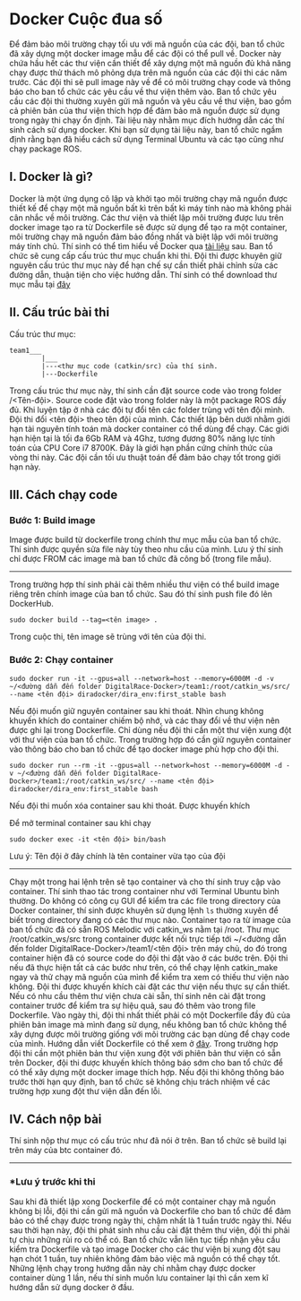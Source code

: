 # Docker Cuộc đua số
Để đảm bảo môi trường chạy tối ưu với mã nguồn của các đội, ban tổ chức đã xây dựng một docker image mẫu để các đội có thể pull về. Docker này chứa hầu hết các thư viện cần thiết để xây dựng một mã nguồn đủ khả năng chạy được thử thách mô phỏng dựa trên mã nguồn của các đội thi các năm trước. Các đội thi sẽ pull image này về để có môi trường chạy code và thông báo cho ban tổ chức các yêu cầu về thư viện thêm vào. Ban tổ chức yêu cầu các đội thi thường xuyên gửi mã nguồn và yêu cầu về thư viện, bao gồm cả phiên bản của thư viện thích hợp để đảm bảo mã nguồn được sử dụng trong ngày thi chạy ổn định. Tài liệu này nhằm mục đích hướng dẫn các thí sinh cách sử dụng docker. Khi bạn sử dụng tài liệu này, ban tổ chức ngầm định rằng bạn đã hiểu cách sử dụng Terminal Ubuntu và các tạo cũng như chạy package ROS. 

## I. Docker là gì? 
Docker là một ứng dụng cô lập và khởi tạo môi trường chạy mã nguồn được thiết kế để chạy một mã nguồn bất kì trên bất kì máy tính nào mà không phải cân nhắc về môi trường. Các thư viện và thiết lập môi trường được lưu trên docker image tạo ra từ Dockerfile sẽ được sử dụng để tạo ra một container, môi trường chạy mã nguồn đảm bảo đồng nhất và biệt lập với môi trường máy tính chủ. Thí sinh có thể tìm hiểu về Docker qua [tài liệu](https://github.com/fpt-corp/DigitalRace-Docker/blob/master/Docker%20tutorial) sau. 
Ban tổ chức sẽ cung cấp cấu trúc thư mục chuẩn khi thi. Đội thi được khuyên giữ nguyên cấu trúc thư mục này để hạn chế sự cần thiết phải chỉnh sửa các đường dẫn, thuận tiện cho việc hướng dẫn. Thí sinh có thể download thư mục mẫu tại [đây](https://github.com/fpt-corp/DigitalRace-Docker)
## II. Cấu trúc bài thi
Cấu trúc thư mục:
```
team1___
        |___
	    |---<thư mục code (catkin/src) của thí sinh.
        |---Dockerfile
```
Trong cấu trúc thư mục này, thí sinh cần đặt source code vào trong folder /<Tên-đội>. Source code đặt vào trong folder này là một package ROS đầy đủ. Khi luyện tập ở nhà các đội tự đổi tên các folder trùng với tên đội mình.
Đội thi đổi <tên đội> theo tên đội của mình. Các thiết lập bên dưới nhằm giới hạn tài nguyên tính toán mà docker container có thể dùng để chạy. Các giới hạn hiện tại là tối đa 6Gb RAM và 4Ghz, tương đương 80% năng lực tính toán của CPU Core i7 8700K. Đây là giới hạn phần cứng chính thức của vòng thi này. Các đội cần tối ưu thuật toán để đảm bảo chạy tốt trong giới hạn này.
## III. Cách chạy code
### Bước 1: Build image
Image được build từ dockerfile trong chính thư mục mẫu của ban tổ chức. Thí sinh được quyền sửa file này tùy theo nhu cầu của mình. Lưu ý thí sinh chỉ được FROM các image mà ban tổ chức đã công bố (trong file mẫu).
___
Trong trường hợp thí sinh phải cài thêm nhiều thư viện có thể build image riêng trên chính image của ban tổ chức. Sau đó thí sinh push file đó lên DockerHub.
```
sudo docker build --tag=<tên image> .
```
Trong cuộc thi, tên image sẽ trùng với tên của đội thi.

### Bước 2: Chạy container

```
sudo docker run -it --gpus=all --network=host --memory=6000M -d -v ~/<đường dẫn đến folder DigitalRace-Docker>/team1:/root/catkin_ws/src/  --name <tên đội> diradocker/dira_env:first_stable bash
```

Nếu đội muốn giữ nguyên container sau khi thoát. Nhìn chung không khuyến khích do    container chiếm bộ nhớ, và các thay đổi về thư viện nên được ghi lại trong Dockerfile. Chỉ dùng nếu đội thi cần một thư viện xung đột với thư viện của ban tổ chức. Trong trường hợp đó cần giữ nguyên container vào thông báo cho ban tổ chức để tạo docker image phù hợp cho đội thi.
```
sudo docker run --rm -it --gpus=all --network=host --memory=6000M -d -v ~/<đường dẫn đến folder DigitalRace-Docker>/team1:/root/catkin_ws/src/ --name <tên đội> diradocker/dira_env:first_stable bash
```
Nếu đội thi muốn xóa container sau khi thoát. Được khuyến khích

Để mở terminal container sau khi chạy
```
sudo docker exec -it <tên đội> bin/bash
```
Lưu ý: Tên đội ở đây chính là tên container vừa tạo của đội
___
Chạy một trong hai lệnh trên sẽ tạo container và cho thí sinh truy cập vào container. Thí sinh thao tác trong container như với Terminal Ubuntu bình thường. Do không có công cụ GUI để kiểm tra các file trong directory của Docker container, thí sinh được khuyên sử dụng lệnh `ls` thường xuyên để biết trong directory đang có các thư mục nào. Container tạo ra từ image của ban tổ chức đã có sẵn ROS Melodic với catkin_ws nằm tại /root. Thư mục /root/catkin_ws/src trong container được kết nối trực tiếp tới ~/<đường dẫn đến folder DigitalRace-Docker>/team1/<tên đội> trên máy chủ, do đó trong container hiện đã có source code do đội thi đặt vào ở các bước trên. Đội thi nếu đã thực hiện tất cả các bước như trên, có thể chạy lệnh catkin_make ngay và thử chạy mã nguồn của mình để kiểm tra xem có thiếu thư viện nào không. Đội thi được khuyến khích cài đặt các thư viện nếu thực sự cần thiết. Nếu có nhu cầu thêm thư viện chưa cài sẵn, thí sinh nên cài đặt trong container trước để kiểm tra sự hiệu quả, sau đó thêm vào trong file Dockerfile. Vào ngày thi, đội thi nhất thiết phải có một Dockerfile đầy đủ của phiên bản image mà mình đang sử dụng, nếu không ban tổ chức không thể xây dựng được môi trường giống với môi trường các bạn dùng để chạy code của mình. Hướng dẫn viết Dockerfile có thể xem ở [đây](https://docs.docker.com/develop/develop-images/dockerfile_best-practices/). Trong trường hợp đội thi cần một phiên bản thư viện xung đột với phiên bản thư viện có sẵn trên Docker, đội thi được khuyến khích thông báo sớm cho ban tổ chức để có thể xây dựng một docker image thích hợp. Nếu đội thi không thông báo trước thời hạn quy định, ban tổ chức sẽ không chịu trách nhiệm về các trường hợp xung đột thư viện dẫn đến lỗi.

## IV. Cách nộp bài
Thí sinh nộp thư mục có cấu trúc như đã nói ở trên. Ban tổ chức sẽ build lại trên máy của btc container đó.
___
### *Lưu ý trước khi thi
Sau khi đã thiết lập xong Dockerfile để có một container chạy mã nguồn không bị lỗi, đội thi cần gửi mã nguồn và Dockerfile cho ban tổ chức để đảm bảo có thể chạy được trong ngày thi, chậm nhất là 1 tuần trước ngày thi. Nếu sau thời hạn này, đội thi phát sinh nhu cầu cài đặt thêm thư viện, đội thi phải tự chịu những rủi ro có thể có. Ban tổ chức vẫn liên tục tiếp nhận yêu cầu kiểm tra Dockerfile và tạo image Docker cho các thư viện bị xung đột sau hạn chót 1 tuần, tuy nhiên không đảm bảo việc mã nguồn có thể chạy tốt. Những lệnh chạy trong hướng dẫn này chỉ nhằm chạy được docker container dùng 1 lần, nếu thí sinh muốn lưu container lại thì cần xem kĩ hướng dẫn sử dụng docker ở đầu. 

